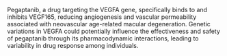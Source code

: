 Pegaptanib, a drug targeting the VEGFA gene, specifically binds to and inhibits VEGF165, reducing angiogenesis and vascular permeability associated with neovascular age-related macular degeneration. Genetic variations in VEGFA could potentially influence the effectiveness and safety of pegaptanib through its pharmacodynamic interactions, leading to variability in drug response among individuals.